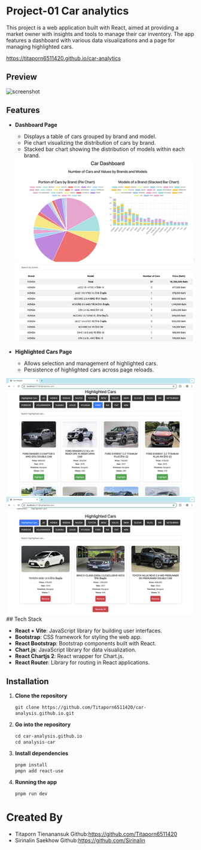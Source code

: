 # Project-01 Car analytics
This project is a web application built with React, aimed at providing a market owner with insights and tools to manage their car inventory. The app features a dashboard with various data visualizations and a page for managing highlighted cars.

https://titaporn6511420.github.io/car-analytics

## Preview
<img src='https://github.com/Titaporn6511420/car-analysis.github.io/blob/main/recordd.gif?raw=true' alt="screenshot" width="750" height="400/">

## Features

- **Dashboard Page**
  - Displays a table of cars grouped by brand and model.
  - Pie chart visualizing the distribution of cars by brand.
  - Stacked bar chart showing the distribution of models within each brand.
  <img src='./web pic/db.png'>
  <img src='./web pic/tb.png'>

- **Highlighted Cars Page**
  - Allows selection and management of highlighted cars.
  - Persistence of highlighted cars across page reloads.
 <img src='./web pic/hl1.png'>
 <img src='./web pic/hl2.png'>
## Tech Stack

- **React + Vite**: JavaScript library for building user interfaces.
- **Bootstrap**: CSS framework for styling the web app.
- **React Bootstrap**: Bootstrap components built with React.
- **Chart.js**: JavaScript library for data visualization.
- **React Chartjs 2**: React wrapper for Chart.js.
- **React Router**: Library for routing in React applications.

## Installation

1. **Clone the repository**
   ```
   git clone https://github.com/Titaporn6511420/car-analysis.github.io.git
   ```
   
2. **Go into the repository**
   
    ```
    cd car-analysis.github.io
    cd analysis-car
    ```
3. **Install dependencies**

    ```
    pnpm install
    pmpn add react-use
    ```

4. **Running the app**

    ```
    pnpm run dev
    ```
# Created By
- Titaporn Tienanansuk Github:https://github.com/Titaporn6511420
- Sirinalin Saekhow Github:https://github.com/Sirinalin
